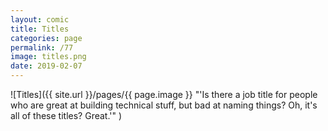```yaml
---
layout: comic
title: Titles
categories: page
permalink: /77
image: titles.png
date: 2019-02-07
---
```


![Titles]({{ site.url }}/pages/{{ page.image }} "'Is there a job title for people who are great at building technical stuff, but bad at naming things? Oh, it's all of these titles? Great.'" )
